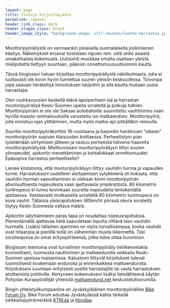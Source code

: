 ```yaml
---
layout: page
title: Tietoja kirjoittajasta
permalink: /about/
header_link_class: dark
header_slogan_class: black
header_image_style: "background-image: url('/assets/luonto-harrastus.jpg'); background-repeat: no-repeat; background-attachment: fixed; background-position: center center; background-size: auto 100%;"
---
```


Moottoripyöräilystä on varmaankin jokaisella suomalaisella jonkinlainen käsitys. Näkemykset eroavat toisistaan riipuen mm. siitä onko asiasta omakohtaista kokemusta. Uutisointi muokkaa omalta osaltaan yleistä mielipidettä tiettyyn suuntaan, pääosin onnettomuusuutisoinnin kautta.

Tässä blogissani haluan kirjoittaa moottoripyöräilystä näkökulmasta, joka ei luultavasti ole kovin hyvin tunnettua suuren yleisön keskuudessa. Toivonpa jopa saavani herätettyä innostuksen lukijoihin ja sitä kautta mukaan uusia harrastajia.

Olen ruuhkavuosien keskellä elävä lapsiperheen isä ja harrastan mootoripyöräilyä Keski-Suomen upeita sorateitä ja polkuja tutkien. Moottoripyöräni ei siis ole Saksan autobahnille suunniteltu vauhtihirmu vaan hyvillä maasto-ominaisuuksilla varustettu iso matkaenduro. Moottoripyörä, jolla onnistuu ojan ylittäminen, mutta myös matka-ajo pitkälläkin reissulla.

Suoritin moottoripyöräkorttini 16-vuotiaana ja haaveilin hankkivani "oikean" moottoripyörän sopivan tilaisuuden koittaessa. Perheellistyin pian työelämään siirtymisen jälkeen ja vastuu perheestä hälvensi haaveita moottoripyöräilystä. Mielikuvissani moottoripyöräilyyn liittyi suuren ylinopeudet, ajokortin menettäminen ja kohtalokkaat onnettomuudet. Epäsopiva harrastus perheelliselle?

Lienee kiistatonta, että mootoripyöräilyyn liittyy vauhdin hurma ja vapauden tunne. Harrastukseni uudelleen aloitaamisen sytykkeenä oli hoksata, että vauhdin hurman saavuttaminen ei olekaan kiinni moottoripyörän absoluuttisesta nopeudesta vaan ajettavasta ympäristöstä. 80 kilometrin tuntinopeus ei tunnu kovinkaan suurelta nopeudelta lentokentällä ajettaessa. Vastaavasti mutkaisella soratiellä 80 kilometrin tuntinopeus on kova vauhti. Tällaisia yleisrajoituksen (80km/h) piirissä olevia sorateitä löytyy Keski-Suomesta valtava määrä.

Ajokortin sälyttämiseen paras tapa on noudattaa nopeusrajoituksia. Pienentämällä ajettavaa tietä saavutetaan lopulta riittävä taso vauhdin hurmalle. Lisäksi tällainen ajaminen on myös turvallisempaa, koska vauhdit ovat hitaanpia ja pienillä teillä on vähemmän muuta liikennettä. Toki soratieajossa on omat erityispiirteensä, jotka tulee ottaa huomioon.

Blogissani teemoina ovat turvallinen moottoripyöräily tieliikennelakia kunnioittaen, luonnosta nauttiminen ja matkaedurolla seikkailu Keski-Suomen upeissa maisemissa. Kalustoon liittyvät kirjoitukset tulevat luonnolisesti koskemaan enduroita ja ennenkaikkea matkaenduroita. Kirjoitukseni suuntaan erityisesti uusille harrastajille tai vasta harrastuksen aloittamista pohtiville. Kertyneen kokemukseni lisäksi tietolähteenä käytän Pohjolan Kurapyöräilijät yhteisöä [matkaendurot.net](http://www.matkaendurot.net/phpBB3/index.php) keskustelufoorumilla.

Blogin yhteistyökumppanina on Jyväskyläläinen moottoripyöräliike [Bike Forum Oy](http://bikeforum.fi/). Bike Forum edustaa Jyväskylässä kahta tärkeää seikkailupyörämerkkiä [KTM:ää](http://bikeforum.fi/ajoneuvot/moottoripyorat/ktm-moottoripyorat/) ja [Hondaa](http://bikeforum.fi/ajoneuvot/moottoripyorat/honda-moottoripyorat/).
